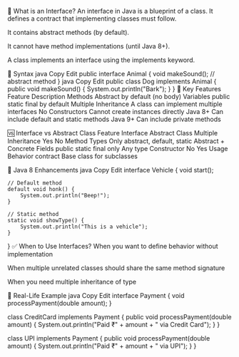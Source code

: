 

🔷 What is an Interface?
An interface in Java is a blueprint of a class. It defines a contract that implementing classes must follow.

It contains abstract methods (by default).

It cannot have method implementations (until Java 8+).

A class implements an interface using the implements keyword.

🧱 Syntax
java
Copy
Edit
public interface Animal {
    void makeSound(); // abstract method
}
java
Copy
Edit
public class Dog implements Animal {
    public void makeSound() {
        System.out.println("Bark");
    }
}
🔑 Key Features
Feature	Description
Methods	Abstract by default (no body)
Variables	public static final by default
Multiple Inheritance	A class can implement multiple interfaces
No Constructors	Cannot create instances directly
Java 8+	Can include default and static methods
Java 9+	Can include private methods

🆚 Interface vs Abstract Class
Feature	Interface	Abstract Class
Multiple Inheritance	Yes	No
Method Types	Only abstract, default, static	Abstract + Concrete
Fields	public static final only	Any type
Constructor	No	Yes
Usage	Behavior contract	Base class for subclasses

🔄 Java 8 Enhancements
java
Copy
Edit
interface Vehicle {
    void start();

    // Default method
    default void honk() {
        System.out.println("Beep!");
    }

    // Static method
    static void showType() {
        System.out.println("This is a vehicle");
    }
}
✅ When to Use Interfaces?
When you want to define behavior without implementation

When multiple unrelated classes should share the same method signature

When you need multiple inheritance of type

🎯 Real-Life Example
java
Copy
Edit
interface Payment {
    void processPayment(double amount);
}

class CreditCard implements Payment {
    public void processPayment(double amount) {
        System.out.println("Paid ₹" + amount + " via Credit Card");
    }
}

class UPI implements Payment {
    public void processPayment(double amount) {
        System.out.println("Paid ₹" + amount + " via UPI");
    }
}